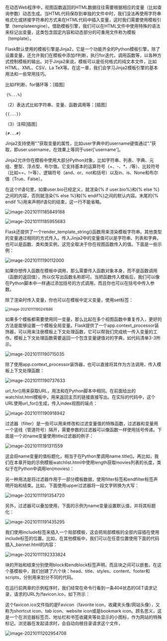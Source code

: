 在动态Web程序中，视图函数返回的HTML数据往往需要根据相应的变量（比如查询参数）动态生成。当HTML代码保存到单独的文件中时，我们没法再使用字符串格式化或拼接字符串的方式来在HTML代码中插入变量，这时我们需要使用模板引擎（templateengine）。借助模板引擎，我们可以在HTML文件中使用特殊的语法来标记出变量，这类包含固定内容和动态部分的可重用文件称为模板（template）。

Flask默认使用的模板引擎是Jinja2，它是一个功能齐全的Python模板引擎，除了设置变量，还允许我们在模板中添加if判断，执行for迭代，调用函数等，以各种方式控制模板的输出。对于Jinja2来说，模板可以是任何格式的纯文本文件，比如HTML、XML、CSV、La TeX等。在这一章，我们会学习Jinja2模板引擎的基本用法和一些常用技巧。

比如if判断、for循环等：[插图]

​	`{%...%}`

（2）表达式比如字符串、变量、函数调用等：[插图]

`{{...}}`

（3）注释[插图]

`{#...#}`

Jinja2支持使用“.”获取变量的属性，比如user字典中的username键值通过“.”获取，即user.username，在效果上等同于user['username']。

Jinja2允许你在模板中使用大部分Python对象，比如字符串、列表、字典、元组、整型、浮点型、布尔值。它支持基本的运算符号（+、-、*、/等）、比较符号（比如==、!=等）、逻辑符号（and、or、not和括号）以及in、is、None和布尔值（True、False）。



在这个If语句里，如果user.bio已经定义，就渲染{% if user.bio%}和{% else %}之间的内容，否则就渲染{% else %}和{% endif%}之间的默认内容。末尾的{% endif %}用来声明if语句的结束，这一行不能省略。

![image-20210111185849188](C:\Users\rain\AppData\Roaming\Typora\typora-user-images\image-20210111185849188.png)

![image-20210111185955683](C:\Users\rain\AppData\Roaming\Typora\typora-user-images\image-20210111185955683.png)



Flask还提供了一个render_template_string()函数用来渲染模板字符串。其他类型的变量通过相同的方式传入。传入Jinja2中的变量值可以是字符串、列表和字典，也可以是函数、类和类实例，这完全取决于你在视图函数传入的值。下面是一些示例：

![image-20210111190112000](C:\Users\rain\AppData\Roaming\Typora\typora-user-images\image-20210111190112000.png)

如果你想传入函数在模板中调用，那么需要传入函数对象本身，而不是函数调用（函数的返回值），所以仅写出函数名称即可。当把函数传入模板后，我们可以像在Python脚本中一样通过添加括号的方式调用，而且你也可以在括号中传入参数。



除了渲染时传入变量，你也可以在模板中定义变量，使用set标签：

<img src="C:\Users\rain\AppData\Roaming\Typora\typora-user-images\image-20210111190241686.png" alt="image-20210111190241686" style="zoom:80%;" />

如果多个模板都需要使用同一变量，那么比起在多个视图函数中重复传入，更好的方法是能够设置一个模板全局变量。Flask提供了一个app.context_processor装饰器，可以用来注册模板上下文处理函数，它可以帮我们完成统一传入变量的工作。模板上下文处理函数需要返回一个包含变量键值对的字典，如代码清单3-3所示。

![image-20210111190715035](C:\Users\rain\AppData\Roaming\Typora\typora-user-images\image-20210111190715035.png)

除了使用app.context_processor装饰器，也可以直接将其作为方法调用，传入模板上下文处理函数：

![image-20210111190737633](C:\Users\rain\AppData\Roaming\Typora\typora-user-images\image-20210111190737633.png)

url_for()用来获取URL，用法和在Python脚本中相同。在前面给出的watchlist.html模板中，用来返回主页的链接直接写出。在实际的代码中，这个URL使用url_for()生成，传入index视图的端点：

![image-20210111190918942](C:\Users\rain\AppData\Roaming\Typora\typora-user-images\image-20210111190918942.png)



过滤器（filter）是一些可以用来修改和过滤变量值的特殊函数，过滤器和变量用一个竖线（管道符号）隔开，需要参数的过滤器可以像函数一样使用括号传递。下面是一个对name变量使用title过滤器的例子：

![image-20210111191311559](C:\Users\rain\AppData\Roaming\Typora\typora-user-images\image-20210111191311559.png)

这会将name变量的值标题化，相当于在Python里调用name.title()。再比如，我们在本章开始的示例模板watchlist.html中使用length获取movies列表的长度，类似于在Python中调用len(movies)：

另一种用法是将过滤器作用于一部分模板数据，使用filter标签和endfilter标签声明开始和结束。比如，下面使用upper过滤器将一段文字转换为大写：

![image-20210111191354720](C:\Users\rain\AppData\Roaming\Typora\typora-user-images\image-20210111191354720.png)

另外，过滤器可以叠加使用，下面的示例为name变量设置默认值，并将其标题化：

![image-20210111191435295](C:\Users\rain\AppData\Roaming\Typora\typora-user-images\image-20210111191435295.png)

我们使用include标签来插入一个局部模板，这会把局部模板的全部内容插在使用include标签的位置。比如，在其他模板中，我们可以在任意位置使用下面的代码插入_banner.html的内容：

![image-20210111192333824](C:\Users\rain\AppData\Roaming\Typora\typora-user-images\image-20210111192333824.png)

块的开始和结束分别使用block和endblock标签声明，而且块之间可以嵌套。在这个基模板中，我们创建了六个块：head、title、styles、content、footer和scripts，分别用来划分不同的代码。

在运行前两章的示例程序时，我们经常在命令行看到一条404状态的GET请求记录，请求的URL为/favicon.ico，如下所示：

这个favicon.ico文件指的是Favicon（favorite icon，收藏夹头像/网站头像），又称为shortcut icon、tab icon、website icon或是bookmark icon。顾名思义，这是一个在浏览器标签页、地址栏和书签收藏夹等处显示的小图标，作为网站的特殊标记。浏览器在发起请求时，会自动向根目录请求这个文件，

![image-20210111202954708](C:\Users\rain\AppData\Roaming\Typora\typora-user-images\image-20210111202954708.png)